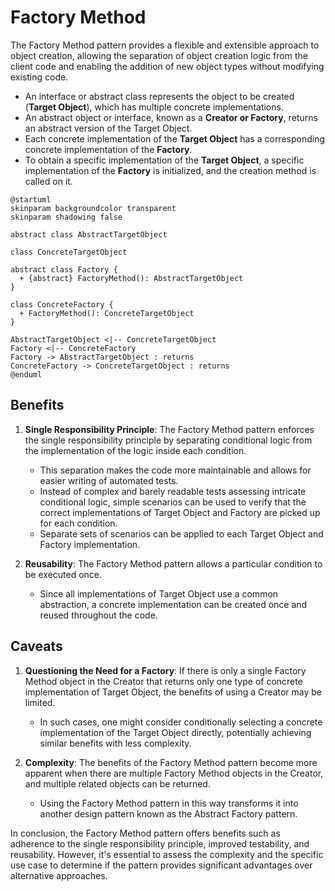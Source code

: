 # Factory Method

The Factory Method pattern provides a flexible and extensible approach to object creation, allowing the separation of object creation logic from the client code and enabling the addition of new object types without modifying existing code.

- An interface or abstract class represents the object to be created (**Target Object**), which has multiple concrete implementations.
- An abstract object or interface, known as a **Creator or Factory**, returns an abstract version of the Target Object.
- Each concrete implementation of the **Target Object** has a corresponding concrete implementation of the **Factory**.
- To obtain a specific implementation of the **Target Object**, a specific implementation of the **Factory** is initialized, and the creation method is called on it.

```plantuml
@startuml
skinparam backgroundcolor transparent
skinparam shadowing false

abstract class AbstractTargetObject

class ConcreteTargetObject

abstract class Factory {
  + {abstract} FactoryMethod(): AbstractTargetObject
}

class ConcreteFactory {
  + FactoryMethod(): ConcreteTargetObject
}

AbstractTargetObject <|-- ConcreteTargetObject
Factory <|-- ConcreteFactory
Factory -> AbstractTargetObject : returns
ConcreteFactory -> ConcreteTargetObject : returns
@enduml
```

## Benefits

1. **Single Responsibility Principle**: The Factory Method pattern enforces the single responsibility principle by separating conditional logic from the implementation of the logic inside each condition.
   * This separation makes the code more maintainable and allows for easier writing of automated tests.
   * Instead of complex and barely readable tests assessing intricate conditional logic, simple scenarios can be used to verify that the correct implementations of Target Object and Factory are picked up for each condition.
   * Separate sets of scenarios can be applied to each Target Object and Factory implementation.

2. **Reusability**: The Factory Method pattern allows a particular condition to be executed once.
   * Since all implementations of Target Object use a common abstraction, a concrete implementation can be created once and reused throughout the code.

## Caveats

1. **Questioning the Need for a Factory**: If there is only a single Factory Method object in the Creator that returns only one type of concrete implementation of Target Object, the benefits of using a Creator may be limited.
   * In such cases, one might consider conditionally selecting a concrete implementation of the Target Object directly, potentially achieving similar benefits with less complexity.

2. **Complexity**: The benefits of the Factory Method pattern become more apparent when there are multiple Factory Method objects in the Creator, and multiple related objects can be returned.
   * Using the Factory Method pattern in this way transforms it into another design pattern known as the Abstract Factory pattern.

In conclusion, the Factory Method pattern offers benefits such as adherence to the single responsibility principle, improved testability, and reusability. However, it's essential to assess the complexity and the specific use case to determine if the pattern provides significant advantages over alternative approaches.
